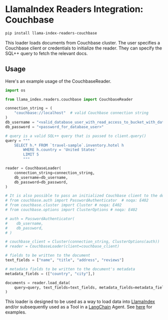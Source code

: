 # LlamaIndex Readers Integration: Couchbase

```bash
pip install llama-index-readers-couchbase
```

This loader loads documents from Couchbase cluster.
The user specifies a Couchbase client or credentials to initialize the reader. They can specify the SQL++ query to
fetch the relevant docs.

## Usage

Here's an example usage of the CouchbaseReader.

```python
import os

from llama_index.readers.couchbase import CouchbaseReader

connection_string = (
    "couchbase://localhost"  # valid Couchbase connection string
)
db_username = "<valid_database_user_with_read_access_to_bucket_with_data>"
db_password = "<password_for_database_user>"

# query is a valid SQL++ query that is passed to client.query()
query = """
    SELECT h.* FROM `travel-sample`.inventory.hotel h
        WHERE h.country = 'United States'
        LIMIT 5
        """

reader = CouchbaseLoader(
    connection_string=connection_string,
    db_username=db_username,
    db_password=db_password,
)

# It is also possible to pass an initialized Couchbase client to the document loader
# from couchbase.auth import PasswordAuthenticator  # noqa: E402
# from couchbase.cluster import Cluster # noqa: E402
# from couchbase.options import ClusterOptions # noqa: E402

# auth = PasswordAuthenticator(
#    db_username,
#    db_password,
# )

# couchbase_client = Cluster(connection_string, ClusterOptions(auth))
# reader = CouchbaseLoader(client=couchbase_client)

# fields to be written to the document
text_fields = ["name", "title", "address", "reviews"]

# metadata fields to be written to the document's metadata
metadata_fields = (["country", "city"],)

documents = reader.load_data(
    query=query, text_fields=text_fields, metadata_fields=metadata_fields
)
```

This loader is designed to be used as a way to load data into [LlamaIndex](https://github.com/run-llama/llama_index/tree/main/llama_index) and/or subsequently used as a Tool in a [LangChain](https://github.com/hwchase17/langchain) Agent. See [here](https://github.com/run-llama/llama-hub/tree/main) for examples.
